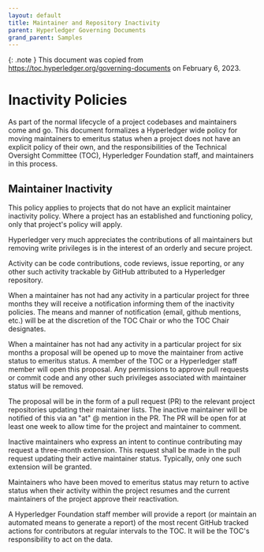 ```yaml
---
layout: default
title: Maintainer and Repository Inactivity
parent: Hyperledger Governing Documents
grand_parent: Samples
---
```

[//]: # (SPDX-License-Identifier: CC-BY-4.0)

{: .note }
This document was copied from https://toc.hyperledger.org/governing-documents on February 6, 2023.

# Inactivity Policies

As part of the normal lifecycle of a project codebases and maintainers come and go. This document formalizes a Hyperledger wide policy for moving maintainers to emeritus status when a project does not have an explicit policy of their own, and the responsibilities of the Technical Oversight Committee (TOC), Hyperledger Foundation staff, and maintainers in this process.

## Maintainer Inactivity

This policy applies to projects that do not have an explicit maintainer inactivity policy. Where a project has an established and functioning policy, only that project's policy will apply.

Hyperledger very much appreciates the contributions of all maintainers but removing write privileges is in the interest of an orderly and secure project.

Activity can be code contributions, code reviews, issue reporting, or any other such activity trackable by GitHub attributed to a Hyperledger repository.

When a maintainer has not had any activity in a particular project for three months they will receive a notification informing them of the inactivity policies. The means and manner of notification (email, github mentions, etc.) will be at the discretion of the TOC Chair or who the TOC Chair designates. 

When a maintainer has not had any activity in a particular project for six months a proposal will be opened up to move the maintainer from active status to emeritus status. A member of the TOC or a Hyperledger staff member will open this proposal. Any permissions to approve pull requests or commit code and any other such privileges associated with maintainer status will be removed.

The proposal will be in the form of a pull request (PR) to the relevant project repositories updating their maintainer lists. The inactive maintainer will be notified of this via an "at" @ mention in the PR. The PR will be open for at least one week to allow time for the project and maintainer to comment.

Inactive maintainers who express an intent to continue contributing may request a three-month extension. This request shall be made in the pull request updating their active maintainer status. Typically, only one such extension will be granted.

Maintainers who have been moved to emeritus status may return to active status when their activity within the project resumes and the current maintainers of the project approve their reactivation.

A Hyperledger Foundation staff member will provide a report (or maintain an automated means to generate a report) of the most recent GitHub tracked actions for contributors at regular intervals to the TOC.  It will be the TOC's responsibility to act on the data.
